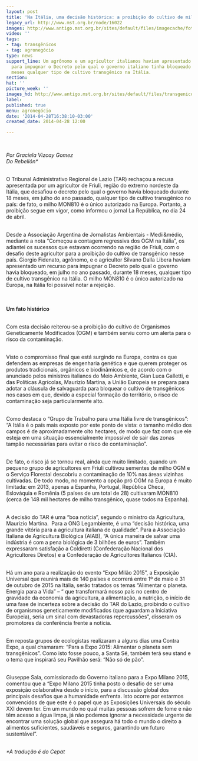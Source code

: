 ```yaml
---
layout: post
title: 'Na Itália, uma decisão histórica: a proibição do cultivo de milho transgênico'
legacy_url: http://www.mst.org.br/node/16022
images: http://www.antigo.mst.org.br/sites/default/files/imagecache/foto_destaque/transgenicos.jpg
video: ''
tags:
- tag: transgênicos
- tag: agronegócio
type: news
support_line: Um agrônomo e um agricultor italianos haviam apresentado um recurso
  para impugnar o Decreto pelo qual o governo italiano tinha bloqueado durante 18
  meses qualquer tipo de cultivo transgênico na Itália.
section: 
hat: ''
picture_week: ''
images_hd: http://www.antigo.mst.org.br/sites/default/files/transgenicos.jpg
label: 
published: true
menu: agronegócio
date: '2014-04-28T16:38:10-03:00'
created_date: 2014-04-28 12:00

---
```

<p>&nbsp;</p><p><em>Por Graciela Vizcay Gomez<br>Do Rebelión*</em></p><p><br>O Tribunal Administrativo Regional de Lazio (TAR) rechaçou a recusa apresentada por um agricultor de Friuli, região do extremo nordeste da Itália, que desafiou o decreto pelo qual o governo havia bloqueado durante 18 meses, em julho do ano passado, qualquer tipo de cultivo transgênico no país: de fato, o milho MON810 é o único autorizado na Europa. Portanto, a proibição segue em vigor, como informou o jornal La República, no dia 24 de abril.</p><div><br>Desde a Associação Argentina de Jornalistas Ambientais - Medii&amp;médio, mediante a nota “Começou a contagem regressiva dos OGM na Itália”, os adiantei os sucessos que estavam ocorrendo na região de Friuli, com o desafio deste agricultor para a proibição do cultivo de transgênico nesse país. Giorgio Fidenato, agrônomo, e o agricultor Silvano Dalla Libera haviam apresentado um recurso para impugnar o Decreto pelo qual o governo havia bloqueado, em julho no ano passado, durante 18 meses, qualquer tipo de cultivo transgênico na Itália. O milho MON810 é o único autorizado na Europa, na Itália foi possível notar a rejeição.</div><p><br><br><strong>Um fato histórico</strong></p><p><br>Com esta decisão reiterou-se a proibição do cultivo de Organismos Geneticamente Modificados (OGM) e também serviu como um alerta para o risco da contaminação.</p><p><br>Visto o compromisso final que está surgindo na Europa, contra os que defendem as empresas de engenharia genética e que querem proteger os produtos tradicionais, orgânicos e biodinâmicos e, de acordo com o anunciado pelos ministros italianos do Meio Ambiente, Gian Luca Galletti, e das Políticas Agrícolas, Maurizio Martina, a União Europeia se prepara para adotar a cláusula de salvaguarda para bloquear o cultivo de transgênicos nos casos em que, devido a especial formação do território, o risco de contaminação seja particularmente alto.</p><p><br>Como destaca o “Grupo de Trabalho para uma Itália livre de transgênicos”: “A Itália é o país mais exposto por este ponto de vista: o tamanho médio dos campos é de aproximadamente oito hectares, de modo que faz com que ele esteja em uma situação essencialmente impossível de sair das zonas tampão necessárias para evitar o risco de contaminação”.</p><p><br>De fato, o risco já se tornou real, ainda que muito limitado, quando um pequeno grupo de agricultores em Friuli cultivou sementes de milho OGM e o Serviço Florestal descobriu a contaminação de 10% nas áreas vizinhas cultivadas. De todo modo, no momento a opção pró OGM na Europa é muito limitada: em 2013, apenas a Espanha, Portugal, República Checa, Eslováquia e Romênia (5 países de um total de 28) cultivaram MON810 (cerca de 148 mil hectares de milho transgênico, quase todos na Espanha).</p><p><br>A decisão do TAR é uma “boa notícia”, segundo o ministro da Agricultura, Maurizio Martina. &nbsp;Para a ONG Legambiente, é uma “decisão histórica, uma grande vitória para a agricultura italiana de qualidade”. Para a Associação Italiana de Agricultura Biológica (AIAB), “A única maneira de salvar uma indústria é com a pena biológica de 3 bilhões de euros”. Também expressaram satisfação a Coldiretti (Confederação Nacional dos Agricultores Diretos) e a Confederação de Agricultores Italianos (CIA).</p><p><br>Há um ano para a realização do evento “Expo Milão 2015”, a Exposição Universal que reunirá mais de 140 países e ocorrerá entre 1º de maio e 31 de outubro de 2015 na Itália, serão tratados os temas “Alimentar o planeta. Energia para a Vida” – “ que transformará nosso país no centro de gravidade da economia da agricultura, a alimentação, a nutrição, o início de uma fase de incerteza sobre a decisão do TAR do Lazio, proibindo o cultivo de organismos geneticamente modificados (que aguardam a Iniciativa Europeia), seria um sinal com devastadoras repercussões”, disseram os promotores da conferência frente a notícia.</p><p><br>Em reposta grupos de ecologistas realizaram a alguns dias uma Contra Expo, a qual chamaram: “Para a Expo 2015: Alimentar o planeta sem transgênicos”. Como isto fosse pouco, a Santa Sé, também terá seu stand e o tema que inspirará seu Pavilhão será: “Não só de pão”.</p><p><br>Giuseppe Sala, comissionado do Governo italiano para a Expo Milano 2015, comentou que a “Expo Milano 2015 tinha posto o desafio de ser uma exposição colaborativa desde o início, para a discussão global dos principais desafios que a humanidade enfrenta. Isto ocorre por estarmos convencidos de que este é o papel que as Exposições Universais do século XXI devem ter. Em um mundo no qual muitas pessoas sofrem de fome e não têm acesso a água limpa, já não podemos ignorar a necessidade urgente de encontrar uma solução global que assegura há todo o mundo o direito a alimentos suficientes, saudáveis e seguros, garantindo um futuro sustentável”.</p><p><br><em>*A tradução é do Cepat</em></p><p>&nbsp;</p>

